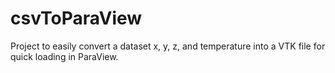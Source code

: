 # csvToParaView
Project to easily convert a dataset x, y, z, and temperature into a VTK file for quick loading in ParaView.
